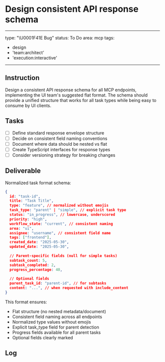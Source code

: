 # Design consistent API response schema

---
type: "\U0001F41E Bug"
status: To Do
area: mcp
tags:
  - design
  - 'team:architect'
  - 'execution:interactive'
---


## Instruction
Design a consistent API response schema for all MCP endpoints, implementing the UI team's suggested flat format. The schema should provide a unified structure that works for all task types while being easy to consume by UI clients.

## Tasks
- [ ] Define standard response envelope structure
- [ ] Decide on consistent field naming conventions
- [ ] Document where data should be nested vs flat
- [ ] Create TypeScript interfaces for response types
- [ ] Consider versioning strategy for breaking changes

## Deliverable
Normalized task format schema:

```json
{
  id: "task-id",
  title: "Task Title", 
  type: "feature", // normalized without emojis
  task_type: "parent" | "simple", // explicit task type
  status: "in_progress", // lowercase, underscored
  priority: "high",
  workflow_state: "current", // consistent naming
  area: "ui",
  assignee: "username", // consistent field name
  tags: ["frontend"],
  created_date: "2025-05-30",
  updated_date: "2025-05-30",
  
  // Parent-specific fields (null for simple tasks)
  subtask_count: 5,
  subtask_completed: 2,
  progress_percentage: 40,
  
  // Optional fields
  parent_task_id: "parent-id", // for subtasks
  content: "...", // when requested with include_content
}
```

This format ensures:
- Flat structure (no nested metadata/document)
- Consistent field naming across all endpoints
- Normalized type values without emojis
- Explicit task_type field for parent detection
- Progress fields available for all parent tasks
- Optional fields clearly marked

## Log

